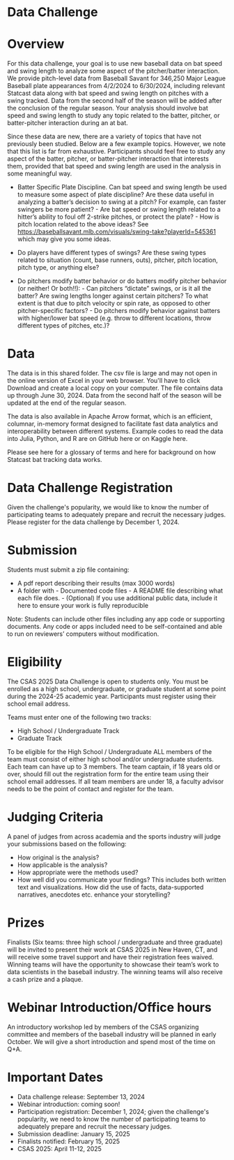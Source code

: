 
# Data Challenge

# Overview
For this data challenge, your goal is to use new baseball data on bat speed and swing length to analyze some aspect of the pitcher/batter interaction. We provide pitch-level data from Baseball Savant for 346,250 Major League Baseball plate appearances from 4/2/2024 to 6/30/2024, including relevant Statcast data along with bat speed and swing length on pitches with a swing tracked. Data from the second half of the season will be added after the conclusion of the regular season. Your analysis should involve bat speed and swing length to study any topic related to the batter, pitcher, or batter-pitcher interaction during an at bat.

Since these data are new, there are a variety of topics that have not previously been studied. Below are a few example topics. However, we note that this list is far from exhaustive. Participants should feel free to study any aspect of the batter, pitcher, or batter-pitcher interaction that interests them, provided that bat speed and swing length are used in the analysis in some meaningful way.
  - Batter Specific Plate Discipline. Can bat speed and swing length be used to measure some aspect of plate discipline?
      Are these data useful in analyzing a batter’s decision to swing at a pitch? For example, can faster swingers be more patient?
        - Are bat speed or swing length related to a hitter’s ability to foul off 2-strike pitches, or protect the plate?
        - How is pitch location related to the above ideas? See https://baseballsavant.mlb.com/visuals/swing-take?playerId=545361 which may give you some ideas.
    
  - Do players have different types of swings? Are these swing types related to situation (count, base runners, outs), pitcher, pitch location, pitch type, or anything else?
    
  - Do pitchers modify batter behavior or do batters modify pitcher behavior (or neither! Or both!!):
        - Can pitchers “dictate” swings, or is it all the batter? Are swing lengths longer against certain pitchers? To what extent is that due to pitch velocity or spin rate, as opposed to other pitcher-specific factors?
        - Do pitchers modify behavior against batters with higher/lower bat speed (e.g. throw to different locations, throw different types of pitches, etc.)?
    
# Data
The data is in this shared folder. The csv file is large and may not open in the online version of Excel in your web browser. You'll have to click Download and create a local copy on your computer. The file contains data up through June 30, 2024. Data from the second half of the season will be updated at the end of the regular season.

The data is also available in Apache Arrow format, which is an efficient, columnar, in-memory format designed to facilitate fast data analytics and interoperability between different systems. Example codes to read the data into Julia, Python, and R are on GitHub here or on Kaggle here.

Please see here for a glossary of terms and here for background on how Statcast bat tracking data works.

# Data Challenge Registration
Given the challenge's popularity, we would like to know the number of participating teams to adequately prepare and recruit the necessary judges. Please register for the data challenge by December 1, 2024.

# Submission
Students must submit a zip file containing:
  - A pdf report describing their results (max 3000 words)
  - A folder with
        - Documented code files
        - A README file describing what each file does.
        - (Optional) If you use additional public data, include it here to ensure your work is fully reproducible

Note: Students can include other files including any app code or supporting documents. Any code or apps included need to be self-contained and able to run on reviewers’ computers without modification.

# Eligibility
The CSAS 2025 Data Challenge is open to students only. You must be enrolled as a high school, undergraduate, or graduate student at some point during the 2024-25 academic year. Participants must register using their school email address.

Teams must enter one of the following two tracks:
  - High School / Undergraduate Track
  - Graduate Track
    
To be eligible for the High School / Undergraduate ALL members of the team must consist of either high school and/or undergraduate students. Each team can have up to 3 members. The team captain, if 18 years old or over, should fill out the registration form for the entire team using their school email addresses. If all team members are under 18, a faculty advisor needs to be the point of contact and register for the team.

# Judging Criteria
A panel of judges from across academia and the sports industry will judge your submissions based on the following:
  - How original is the analysis?
  - How applicable is the analysis?
  - How appropriate were the methods used?
  - How well did you communicate your findings? This includes both written text and visualizations. How did the use of facts, data-supported narratives, anecdotes etc. enhance your storytelling?

# Prizes
Finalists (Six teams: three high school / undergraduate and three graduate) will be invited to present their work at CSAS 2025 in New Haven, CT, and will receive some travel support and have their registration fees waived. Winning teams will have the opportunity to showcase their team’s work to data scientists in the baseball industry. The winning teams will also receive a cash prize and a plaque.

# Webinar Introduction/Office hours
An introductory workshop led by members of the CSAS organizing committee and members of the baseball industry will be planned in early October. We will give a short introduction and spend most of the time on Q+A.

# Important Dates
  - Data challenge release: September 13, 2024
  - Webinar introduction: coming soon!
  - Participation registration: December 1, 2024; given the challenge's popularity, we need to know the number of participating teams to adequately prepare and recruit the necessary judges.
  - Submission deadline: January 15, 2025
  - Finalists notified: February 15, 2025
  - CSAS 2025: April 11-12, 2025
